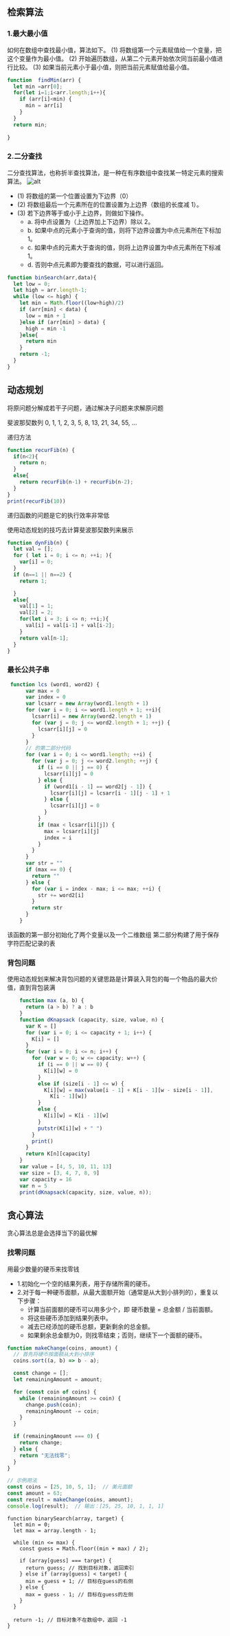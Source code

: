 ## 检索算法
### 1.最大最小值
如何在数组中查找最小值，算法如下。
(1) 将数组第一个元素赋值给一个变量，把这个变量作为最小值。
(2) 开始遍历数组，从第二个元素开始依次同当前最小值进行比较。
(3) 如果当前元素小于最小值，则把当前元素赋值给最小值。


```JavaScript
function  findMin(arr) {
  let min =arr[0];
  for(let i=1;i<arr.length;i++){
    if (arr[i]<min) {
      min = arr[i]
    }
  }
  return min;
  
}
```

### 2.二分查找
二分查找算法，也称折半查找算法，是一种在有序数组中查找某一特定元素的搜索算法。
![alt](https://cdn.staticaly.com/gh/845415120/picx-images-hosting@master/20230902/image.2ofd585z50o0.webp)

- (1) 将数组的第一个位置设置为下边界（0）
- (2) 将数组最后一个元素所在的位置设置为上边界（数组的长度减 1）。
- (3) 若下边界等于或小于上边界，则做如下操作。
  -   a. 将中点设置为（上边界加上下边界）除以 2。
   -   b. 如果中点的元素小于查询的值，则将下边界设置为中点元素所在下标加 1。
   -   c. 如果中点的元素大于查询的值，则将上边界设置为中点元素所在下标减 1。
   -   d. 否则中点元素即为要查找的数据，可以进行返回。

```javaScript
function binSearch(arr,data){
  let low = 0;
  let high = arr.length-1;
  while (low <= high) {
    let min = Math.floor((low+high)/2)
    if (arr[min] < data) {
      low = min + 1
    }else if (arr[min] > data) {
      high = min -1
    }else{ 
      return min
    }
    return -1;
  }
}
```
## 动态规划
将原问题分解成若干子问题，通过解决子问题来求解原问题

斐波那契数列
0, 1, 1, 2, 3, 5, 8, 13, 21, 34, 55, …

递归方法
```javaScript
function recurFib(n) {
  if(n<2){
    return n;
  }
  else{
    return recurFib(n-1) + recurFib(n-2);
  }
}
print(recurFib(10))
```
递归函数的问题是它的执行效率非常低

使用动态规划的技巧去计算斐波那契数列来展示
```javaScript
function dynFib(n) {
  let val = [];
  for ( let i = 0; i <= n; ++i; ){
    var[i] = 0;
  }
  if (n==1 || n==2) {
    return 1;

  }
  else{
    val[1] = 1;
    val[2] = 2;
    for(let i = 3; i <= n; ++i;){
      val[i] = val[i-1] + val[i-2];
    }
    return val[n-1];
  }
}
```

### 最长公共子串
```javaScript
 function lcs (word1, word2) {
      var max = 0
      var index = 0
      var lcsarr = new Array(word1.length + 1)
      for (var i = 0; i <= word1.length + 1; ++i){
        lcsarr[i] = new Array(word2.length + 1)
        for (var j = 0; j <= word2.length + 1; ++j) {
          lcsarr[i][j] = 0
        }
      }
      // 的第二部分代码
      for (var i = 0; i <= word1.length; ++i) {
        for (var j = 0; j <= word2.length; ++j) {
          if (i == 0 || j == 0) {
            lcsarr[i][j] = 0
          } else {
            if (word1[i - 1] == word2[j - 1]) {
              lcsarr[i][j] = lcsarr[i - 1][j - 1] + 1
            } else {
              lcsarr[i][j] = 0
            }
          }
          if (max < lcsarr[i][j]) {
            max = lcsarr[i][j]
            index = i
          }
        }
      }
      var str = ""
      if (max == 0) {
        return ""
      } else {
        for (var i = index - max; i <= max; ++i) {
          str += word2[i]
        }
        return str
      }
    }
```
该函数的第一部分初始化了两个变量以及一个二维数组
第二部分构建了用于保存字符匹配记录的表

### 背包问题
使用动态规划来解决背包问题的关键思路是计算装入背包的每一个物品的最大价值，直到背包装满
```javaScript
    function max (a, b) {
      return (a > b) ? a : b
    }
    function dKnapsack (capacity, size, value, n) {
      var K = []
      for (var i = 0; i <= capacity + 1; i++) {
        K[i] = []
      }
      for (var i = 0; i <= n; i++) {
        for (var w = 0; w <= capacity; w++) {
          if (i == 0 || w == 0) {
            K[i][w] = 0
          }
          else if (size[i - 1] <= w) {
            K[i][w] = max(value[i - 1] + K[i - 1][w - size[i - 1]],
              K[i - 1][w])
          }
          else {
            K[i][w] = K[i - 1][w]
          }
          putstr(K[i][w] + " ")
        }
        print()
      }
      return K[n][capacity]
    }
    var value = [4, 5, 10, 11, 13]
    var size = [3, 4, 7, 8, 9]
    var capacity = 16
    var n = 5
    print(dKnapsack(capacity, size, value, n));
```
## 贪心算法

贪心算法总是会选择当下的最优解

### 找零问题
用最少数量的硬币来找零钱

- 1.初始化一个空的结果列表，用于存储所需的硬币。
- 2.对于每一种硬币面额，从最大面额开始（通常是从大到小排列的），重复以下步骤：
    - 计算当前面额的硬币可以用多少个，即 硬币数量 = 总金额 / 当前面额。
    - 将这些硬币添加到结果列表中。
    - 减去已经添加的硬币总额，更新剩余的总金额。
    - 如果剩余总金额为0，则找零结束；否则，继续下一个面额的硬币。

```javaScript
function makeChange(coins, amount) {
  // 首先将硬币按面额从大到小排序
  coins.sort((a, b) => b - a);

  const change = [];
  let remainingAmount = amount;

  for (const coin of coins) {
    while (remainingAmount >= coin) {
      change.push(coin);
      remainingAmount -= coin;
    }
  }

  if (remainingAmount === 0) {
    return change;
  } else {
    return "无法找零";
  }
}

// 示例用法
const coins = [25, 10, 5, 1];  // 美元面额
const amount = 63;
const result = makeChange(coins, amount);
console.log(result);  // 输出：[25, 25, 10, 1, 1, 1]
```





```
function binarySearch(array, target) {
  let min = 0;
  let max = array.length - 1;

  while (min <= max) {
    const guess = Math.floor((min + max) / 2);

    if (array[guess] === target) {
      return guess; // 找到目标对象，返回索引
    } else if (array[guess] < target) {
      min = guess + 1; // 目标在guess的右侧
    } else {
      max = guess - 1; // 目标在guess的左侧
    }
  }

  return -1; // 目标对象不在数组中，返回 -1
}
```

